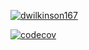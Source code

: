 [![dwilkinson167](https://circleci.com/gh/dwilkinson167/DateAppClone.svg?style=svg)](https://app.circleci.com/pipelines/github/dwilkinson167/DateAppClone/4/workflows/34743831-07e7-4fdf-81ff-4516b36b2cb5)

[![codecov](https://codecov.io/gh/dwilkinson167/DateAppClone/branch/master/graph/badge.svg?token=4SKVDFGWRK)](https://codecov.io/gh/dwilkinson167/DateAppClone)
